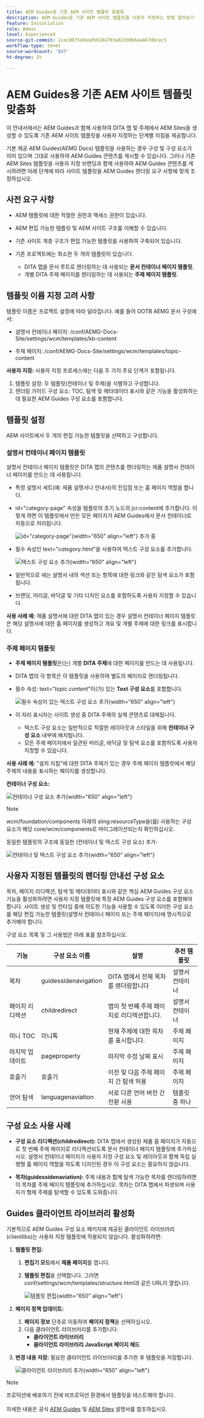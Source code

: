```yaml
---
title: AEM Guides용 기존 AEM 사이트 템플릿 맞춤화
description: AEM Guides용 기존 AEM 사이트 템플릿을 사용자 지정하는 방법 알아보기
feature: Installation
role: Admin
level: Experienced
source-git-commit: 1cec8975e8aad56184793a023d066aa467d8cec5
workflow-type: tm+mt
source-wordcount: '937'
ht-degree: 1%

---
```


# AEM Guides용 기존 AEM 사이트 템플릿 맞춤화

이 안내서에서는 AEM Guides과 함께 사용하여 DITA 맵 및 주제에서 AEM Sites을 생성할 수 있도록 기존 AEM 사이트 템플릿을 사용자 지정하는 단계별 지침을 제공합니다.

기본 제공 AEM Guides(AEMG Docs) 템플릿을 사용하는 경우 구성 및 구성 요소가 이미 있으며 그대로 사용하여 AEM Guides 콘텐츠를 게시할 수 있습니다. 그러나 기존 AEM Sites 템플릿을 사용자 지정 브랜딩과 함께 사용하여 AEM Guides 콘텐츠를 게시하려면 아래 단계에 따라 사이트 템플릿을 AEM Guides 렌더링 요구 사항에 맞게 조정하십시오.


## 사전 요구 사항

- AEM 템플릿에 대한 적절한 권한과 액세스 권한이 있습니다.
- AEM 편집 가능한 템플릿 및 AEM 사이트 구조를 이해할 수 있습니다.
- 기존 사이트 계층 구조가 편집 가능한 템플릿을 사용하여 구축되어 있습니다.
- 기존 프로젝트에는 최소한 두 개의 템플릿이 있습니다.

   - DITA 맵을 문서 루트로 렌더링하는 데 사용되는 **문서 컨테이너 페이지 템플릿**.
   - 개별 DITA 주제 페이지를 렌더링하는 데 사용되는 **주제 페이지 템플릿**.

## 템플릿 이름 지정 고려 사항

템플릿 이름은 프로젝트 설정에 따라 달라집니다. 예를 들어 OOTB AEMG 문서 구성에서:

- 설명서 컨테이너 페이지: /conf/AEMG-Docs-Site/settings/wcm/templates/kb-content

- 주제 페이지: /conf/AEMG-Docs-Site/settings/wcm/templates/topic-content

**사용자 지정:** 사용자 지정 프로세스에는 다음 두 가지 주요 단계가 포함됩니다.

1. 템플릿 설정: 두 템플릿(컨테이너 및 주제)을 식별하고 구성합니다.
2. 렌더링 가이드 구성 요소: TOC, 탐색 및 메타데이터 표시와 같은 기능을 활성화하는 데 필요한 AEM Guides 구성 요소를 포함합니다.

## 템플릿 설정

AEM 사이트에서 두 개의 편집 가능한 템플릿을 선택하고 구성합니다.

### 설명서 컨테이너 페이지 템플릿

설명서 컨테이너 페이지 템플릿은 DITA 맵의 콘텐츠를 렌더링하는 제품 설명서 컨테이너 페이지를 만드는 데 사용됩니다.

- 특정 설명서 세트(예: 제품 설명서나 안내서)의 진입점 또는 홈 페이지 역할을 합니다.
- id=&quot;category-page&quot; 속성을 템플릿의 초기 노드의 jcr:content에 추가합니다. 이렇게 하면 이 템플릿에서 만든 모든 페이지가 AEM Guides에서 문서 컨테이너로 자동으로 처리됩니다.

  ![id=&quot;category-page&quot;](/help/product-guide/knowledge-base/kb-articles/assets/publishing/add-id-category-page.png){width="650" align="left"} 추가 중

- 필수 속성인 text=&quot;$category.html$&quot;을 사용하여 텍스트 구성 요소를 추가합니다.

  ![텍스트 구성 요소 추가](/help/product-guide/knowledge-base/kb-articles/assets/publishing/add-text-component.png){width="650" align="left"}

- 일반적으로 에는 설명서 내의 섹션 또는 항목에 대한 링크와 같은 탐색 요소가 포함됩니다.
- 브랜딩, 머리글, 바닥글 및 기타 디자인 요소를 포함하도록 사용자 지정할 수 있습니다.

**사용 사례 예:**
제품 설명서에 대한 DITA 맵이 있는 경우 설명서 컨테이너 페이지 템플릿은 해당 설명서에 대한 홈 페이지를 생성하고 개요 및 개별 주제에 대한 링크를 표시합니다.

### 주제 페이지 템플릿

- **주제 페이지 템플릿**&#x200B;은(는) 개별 **DITA 주제**&#x200B;에 대한 페이지를 만드는 데 사용됩니다.
- DITA 맵의 각 항목은 이 템플릿을 사용하여 별도의 페이지로 렌더링됩니다.
- 필수 속성: text=&quot;$topic.content$&quot;이(가) 있는 **Text 구성 요소**&#x200B;를 포함합니다.

  ![필수 속성이 있는 텍스트 구성 요소 추가](/help/product-guide/knowledge-base/kb-articles/assets/publishing/add-text-component-mandatory-property.png){width="650" align="left"}

- 이 자리 표시자는 사이트 생성 중 DITA 주제의 실제 콘텐츠로 대체됩니다.
   - 텍스트 구성 요소는 일반적으로 적절한 레이아웃과 스타일을 위해 **컨테이너 구성 요소** 내부에 배치됩니다.
   - 모든 주제 페이지에서 일관된 머리글, 바닥글 및 탐색 요소를 포함하도록 사용자 지정할 수 있습니다.

**사용 사례 예:**
&quot;설치 지침&quot;에 대한 DITA 주제가 있는 경우 주제 페이지 템플릿에서 해당 주제의 내용을 표시하는 페이지를 생성합니다.

**컨테이너 구성 요소:**

![컨테이너 구성 요소 추가](/help/product-guide/knowledge-base/kb-articles/assets/publishing/add-container-component.png){width="650" align="left"}

>[!NOTE]
>
> wcm/foundation/components 아래의 sling:resourceType을(를) 사용하는 구성 요소가 해당 core/wcm/components로 마이그레이션되는지 확인하십시오.

동일한 템플릿의 구조에 동일한 (컨테이너 및 텍스트 구성 요소) 추가:

![컨테이너 및 텍스트 구성 요소 추가](/help/product-guide/knowledge-base/kb-articles/assets/publishing/add-container-and-text-component.png){width="650" align="left"}

## 사용자 지정된 템플릿의 렌더링 안내선 구성 요소

목차, 페이지 리디렉션, 탐색 및 메타데이터 표시와 같은 핵심 AEM Guides 구성 요소 기능을 활성화하려면 사용자 지정 템플릿에 특정 AEM Guides 구성 요소를 포함해야 합니다. 사이트 생성 및 런타임 중에 의도한 기능을 사용할 수 있도록 이러한 구성 요소를 해당 편집 가능한 템플릿(설명서 컨테이너 페이지 또는 주제 페이지)에 명시적으로 추가해야 합니다.

구성 요소 목록 및 그 사용법은 아래 표를 참조하십시오.

| 기능 | 구성 요소 이름 | 설명 | 추천 템플릿 |
|---|---|---|---|
| 목차 | guidessidenavigation | DITA 맵에서 전체 목차를 렌더링합니다 | 설명서 컨테이너 |
| 페이지 리디렉션 | childredirect | 맵의 첫 번째 주제 페이지로 리디렉션합니다. | 설명서 컨테이너 |
| 미니 TOC | 미니톡 | 현재 주제에 대한 목차를 표시합니다. | 주제 페이지 |
| 마지막 업데이트 | pageproperty | 마지막 수정 날짜 표시 | 주제 페이지 |
| 호출기 | 호출기 | 이전 및 다음 주제 페이지 간 탐색 허용 | 주제 페이지 |
| 언어 탐색 | languagenaviation | 서로 다른 언어 버전 간 전환 사용 | 템플릿 중 하나 |


## 구성 요소 사용 사례

- **구성 요소 리디렉션(childredirect):** DITA 맵에서 생성된 제품 홈 페이지가 자동으로 첫 번째 주제 페이지로 리디렉션되도록 문서 컨테이너 페이지 템플릿에 추가하십시오. 설명서 컨테이너 페이지가 사용자 지정 구성 요소 및 레이아웃과 함께 독립 실행형 홈 페이지 역할을 하도록 디자인된 경우 이 구성 요소는 필요하지 않습니다.

- **목차(guidessidenaviation):** 주제 내용과 함께 탐색 가능한 목차를 렌더링하려면 이 목차를 주제 페이지 템플릿에 추가하십시오. 목차는 DITA 맵에서 파생되며 사용자가 형제 주제를 탐색할 수 있도록 도와줍니다.


## Guides 클라이언트 라이브러리 활성화

기본적으로 AEM Guides 구성 요소 패키지에 제공된 클라이언트 라이브러리(clientlibs)는 사용자 지정 템플릿에 적용되지 않습니다. 활성화하려면:

1. **템플릿 편집:**

   1. **편집기 모드**&#x200B;에서 **제품 페이지**&#x200B;를 엽니다.
   2. **템플릿 편집**&#x200B;을 선택합니다. 그러면 conf/settings/wcm/templates/structure.html과 같은 URL이 열립니다.

      ![템플릿 편집](/help/product-guide/knowledge-base/kb-articles/assets/publishing/edit-template.png){width="650" align="left"}

2. **페이지 정책 업데이트:**

   1. **페이지 정보** 단추로 이동하여 **페이지 정책**&#x200B;을 선택하십시오.
   2. 다음 클라이언트 라이브러리를 추가합니다.
      - **클라이언트 라이브러리**
      - **클라이언트 라이브러리 JavaScript 페이지 헤드**

3. **변경 내용 저장:** 필요한 클라이언트 라이브러리를 추가한 후 템플릿을 저장합니다.

   ![클라이언트 라이브러리 추가](/help/product-guide/knowledge-base/kb-articles/assets/publishing/add-client-libraries.png){width="650" align="left"}


>[!NOTE]
>
> 프로덕션에 배포하기 전에 비프로덕션 환경에서 템플릿을 테스트해야 합니다.<br><br>자세한 내용은 공식 [AEM Guides](https://experienceleague.adobe.com/ko/docs/experience-manager-guides/using/overview) 및 [AEM Sites](https://experienceleague.adobe.com/ko/docs/experience-manager-core-components/using/get-started/authoring) 설명서를 참조하십시오.
